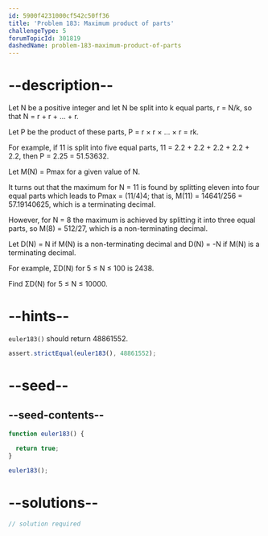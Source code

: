 ```yaml
---
id: 5900f4231000cf542c50ff36
title: 'Problem 183: Maximum product of parts'
challengeType: 5
forumTopicId: 301819
dashedName: problem-183-maximum-product-of-parts
---
```


# --description--

Let N be a positive integer and let N be split into k equal parts, r = N/k, so that N = r + r + ... + r.

Let P be the product of these parts, P = r × r × ... × r = rk.

For example, if 11 is split into five equal parts, 11 = 2.2 + 2.2 + 2.2 + 2.2 + 2.2, then P = 2.25 = 51.53632.

Let M(N) = Pmax for a given value of N.

It turns out that the maximum for N = 11 is found by splitting eleven into four equal parts which leads to Pmax = (11/4)4; that is, M(11) = 14641/256 = 57.19140625, which is a terminating decimal.

However, for N = 8 the maximum is achieved by splitting it into three equal parts, so M(8) = 512/27, which is a non-terminating decimal.

Let D(N) = N if M(N) is a non-terminating decimal and D(N) = -N if M(N) is a terminating decimal.

For example, ΣD(N) for 5 ≤ N ≤ 100 is 2438.

Find ΣD(N) for 5 ≤ N ≤ 10000.

# --hints--

`euler183()` should return 48861552.

```js
assert.strictEqual(euler183(), 48861552);
```

# --seed--

## --seed-contents--

```js
function euler183() {

  return true;
}

euler183();
```

# --solutions--

```js
// solution required
```
